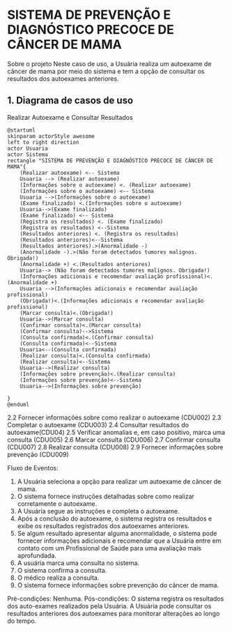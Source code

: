 # SISTEMA DE PREVENÇÃO E DIAGNÓSTICO PRECOCE DE CÂNCER DE MAMA
<!-- testar o diagrama aqui: [http://www.plantuml.com/plantuml/duml/XP1BRl8m58NdNiNv6S4W_mfGHHIYAeC0IcYdw9BSW5N7HhRJHwjEsa4Nq2Lqq1Lq1TbO2Q9CQ67an_q-doEFd2Vhcre9ToFrXYpLeC8Rc_i7nQ0xTgPcyS-lkMOiLSCRAxKNYYiFRs3bQkrHIik5bqQBdOihrv2Lj3_DhAcaSzingKL9YvoQaaLda5ufHYzFydcSXXZ7c6NnTJnftzhNAMACa_1oqhxdyoIQTgDe6iKT5RKlaoZEkcqQfc7lIG3uIKKGNA2VCIdvI1RKUCFtLFEWWtuTOFWV_SXeroXFo7YtbWRXWJX-FoLRa4MnjmOuKU407JE9heojgVrilzWXDqlBc5c-PRsz-Z03iLEwSfNSSXRH8N0O17zyBO3ZzFF6kIud_6SnObqsjVe6](https://www.plantuml.com/plantuml/duml/hPJFZjCm48VlUOfXJrkXz0dGQgjiX7feYzg5-smoAHQnNOsTvG_Y0WSUW4VWm1Fm17anF4sBkYOXKEsjhh_vvZUsbMldaNsZwyIzKMQ7Z1gmy9Ot_drDW6_9MKr9JPK7Ru7LzhM7KZ4LNbcJx55uwHfaXOVLHZbF6XDXq6o3vM8ptzpcYndSvF1YdR_Ab-tNziiAShYPpvulss-RstcsagribUL2PUtdPPQlvUTYjfXTV4m002xNXBNwW0pOU4llKDC4dgNfiQL0np2GfbUz1PrfRYhB6jiVxKzouEmT4zW7skbPrUEXnekx7haie59cdw6q4ccqzhIPzFf3Ck2E0ylisx1a1Ek0oJMr3voJ43tb8oLf6gcFUu364olBr9c757-h-pVxzEfoPkJeQbLYIP1spkXFmPRjTmkLPTHGagUYK_b6YmU4tHhhfh2wOxN54fzCe4VrLERfpn9V4fpHikyPOgaAPGqg1mHCXTLaIcJ0-o08a3JPiQsKSuBLan0mojp_Li_lqCNy7LiwFefnWLm4gh1cVxxYZQxZv7nZ-dXVcJMLOXrvOdYG3UO7xouxR41nO4lnzLKEyj5RFiuG_ksbJx-9qHJ_W_St3UFriCEVlntJFPdzZKc0Sqk7munL1Zxvb5oJAHjT_m80) -->

Sobre o projeto 
Neste caso de uso, a Usuária realiza um autoexame de câncer de mama por meio do sistema e tem a opção de consultar os resultados dos autoexames anteriores. 

## 1. Diagrama de casos de uso
Realizar Autoexame e Consultar Resultados

```plantuml
@startuml
skinparam actorStyle awesome
left to right direction
actor Usuaria
actor Sistema
rectangle "SISTEMA DE PREVENÇÃO E DIAGNÓSTICO PRECOCE DE CÂNCER DE MAMA"{
    (Realizar autoexame) <-- Sistema
    Usuaria --> (Realizar autoexame)
    (Informações sobre o autoexame) <. (Realizar autoexame)
    (Informações sobre o autoexame) <-- Sistema
    Usuaria -->(Informações sobre o autoexame) 
    (Exame finalizado) <.(Informações sobre o autoexame)
    Usuaria-->(Exame finalizado)
    (Exame finalizado) <-- Sistema
    (Registra os resultados) <. (Exame finalizado)
    (Registra os resultados) <--Sistema
    (Resultados anteriores) <. (Registra os resultados)
    (Resultados anteriores)<--Sistema
    (Resultados anteriores).>(Anormalidade -)
    (Anormalidade -).>(Não foram detectados tumores malignos. Obrigada!) 
    (Anormalidade +) <.(Resultados anteriores)
    Usuaria--> (Não foram detectados tumores malignos. Obrigada!)
    (Informações adicionais e recomendar avaliação profissional)<.(Anormalidade +)
    Usuaria -->(Informações adicionais e recomendar avaliação profissional)
    (Obrigada!)<.(Informações adicionais e recomendar avaliação profissional)
    (Marcar consulta)<.(Obrigada!) 
    Usuaria-->(Marcar consulta) 
    (Confirmar consulta)<.(Marcar consulta)
    (Confirmar consulta)-->Sistema
    (Consulta confirmada)<.(Confirmar consulta)
    (Consulta confirmada)<--Sistema
    Usuaria<--(Consulta confirmada)
    (Realizar consulta)<.(Consulta confirmada)
    (Realizar consulta)<--Sistema
    Usuaria-->(Realizar consulta)
    (Informações sobre prevenção)<.(Realizar consulta)
    (Informações sobre prevenção)<--Sistema
    Usuaria-->(Informações sobre prevenção)
  
}
@enduml
```
2.2 Fornecer informações sobre como realizar o autoexame (CDU002)
2.3 Completar o autoexame (CDU003)
2.4 Consultar resultados do autoexame(CDU04)
2.5 Verificar anomalias e, em caso positivo, marca uma consulta (CDU005)
2.6 Marcar consulta (CDU006)
2.7 Confirmar consulta (CDU007)
2.8 Realizar consulta (CDU008)
2.9 Fornecer informações sobre prevenção (CDU009)

Fluxo de Eventos: 
1. A Usuária seleciona a opção para realizar um autoexame de câncer de mama. 
2. O sistema fornece instruções detalhadas sobre como realizar corretamente o autoexame. 
3. A Usuária segue as instruções e completa o autoexame. 
4. Após a conclusão do autoexame, o sistema registra os resultados e exibe os resultados
registrados dos autoexames anteriores. 
5. Se algum resultado apresentar alguma anormalidade, o sistema pode fornecer informações adicionais e recomendar que a Usuária entre em contato com um Profissional de Saúde para uma avaliação mais aprofundada.
6.  A usuária marca uma consulta no sistema.
7.  O sistema confirma a consulta.
8.  O médico realiza a consulta.
9.  O sistema fornece informações sobre prevenção do câncer de mama.

Pré-condições: Nenhuma.
Pós-condições: O sistema registra os resultados dos auto-exames realizados pela Usuária.
A Usuária pode consultar os resultados anteriores dos autoexames para monitorar alterações ao longo do tempo. 



